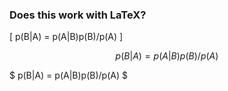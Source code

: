 ### Does this work with LaTeX?

\[ p(B|A) = p(A|B)p(B)/p(A) \]

$$ p(B|A) = p(A|B)p(B)/p(A) $$

$ p(B|A) = p(A|B)p(B)/p(A) $

